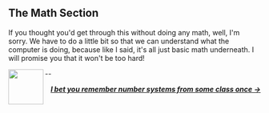 ## The Math Section

If you thought you'd get through this without doing any math, well, I'm sorry. We have to do a little bit so that we can understand what the computer is doing, because like I said, it's all just basic math underneath. I will promise you that it won't be too hard!

--
<a href="/guide/writing-code/instructions.md">
  <img align="left" width="70" src="https://cloud-cirb9mt0l-hack-club-bot.vercel.app/0screen_shot_2022-05-31_at_2.40.40_pm.png" />
</a>

<p align="right">
  <em>
    <b>
      <a href="/guide/math/math.md">
        I bet you remember number systems from some class once →
      </a>
    </b>
  </em>
</p>
